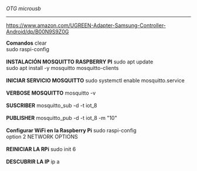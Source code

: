 
_OTG microusb_
___
https://www.amazon.com/UGREEN-Adapter-Samsung-Controller-Android/dp/B00N9S9Z0G

__Comandos__
clear<br />
sudo raspi-config
<br /><br />
__INSTALACIÓN MOSQUITTO RASPBERRY PI__
sudo apt update<br />
sudo apt install -y mosquitto mosquitto-clients
<br /><br />
__INICIAR SERVICIO MOSQUITTO__
sudo systemctl enable mosquitto.service
<br /><br />
__VERBOSE MOSQUITTO__
mosquitto -v
<br /><br />
__SUSCRIBER__
mosquitto_sub -d -t iot_8
<br /><br />
__PUBLISHER__
mosquitto_pub -d -t iot_8 -m "10"
<br /><br />
__Configurar WiFi en la Raspberry Pi__
sudo raspi-config<br />
option 2 NETWORK OPTIONS
<br /><br />
__REINICIAR LA RPi__
sudo init 6
<br /><br />
__DESCUBRIR LA IP__
ip a